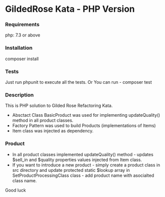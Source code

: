 # GildedRose Kata - PHP Version

### Requirements
php: 7.3 or above

### Installation
composer install

### Tests
Just run phpunit to execute all the tests.
Or You can run - composer test

### Description
This is  PHP solution to Gilded Rose Refactoring Kata.

* Absctact Class BasicProduct was used for implementing updateQuality() method in all product classes.
* Factory Pattern was used to build Products (implementations of Items)
* Item class was injected as dependency.


### Product
* In all product classes implemented updateQuality() method - updates $sell_in and $quality properties values injected from Item class. 
* If you want to introduce a new product - simply create a product class in src directory and update protected static $lookup array in SetProductProcessingClass class - add product name with asocialted class name.

Good luck